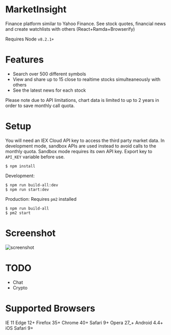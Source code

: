 # MarketInsight
Finance platform similar to Yahoo Finance. See stock quotes, financial news and create watchlists with others (React+Ramda+Browserify)

Requires Node `v8.2.1+`

# Features
- Search over 500 different symbols
- View and share up to 15 close to realtime stocks simulteaneously with others
- See the latest news for each stock

Please note due to API limitations, chart data is limited to up to 2 years in order to save monthly call quota.

# Setup
You will need an IEX Cloud API key to access the third party market data. In development mode, sandbox APIs are used instead to avoid calls to the monthly quota. Sandbox mode requires its own API key. Export key to `API_KEY` variable before use.

    $ npm install

Development:

    $ npm run build-all:dev
    $ npm run start:dev

Production: Requires `pm2` installed

    $ npm run build-all
    $ pm2 start

# Screenshot
![screenshot](https://user-images.githubusercontent.com/24352255/44682156-851bad80-a9f7-11e8-96cb-a5fb84502137.png)

# TODO
- Chat
- Crypto

# Supported Browsers
IE 11
Edge 12+
Firefox 35+
Chrome 40+
Safari 9+
Opera 27_+
Android 4.4+
iOS Safari 9+
